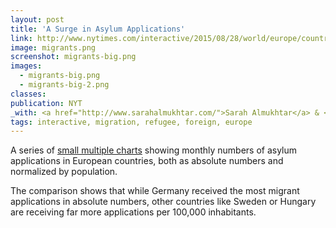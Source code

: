 ```yaml
---
layout: post
title: 'A Surge in Asylum Applications'
link: http://www.nytimes.com/interactive/2015/08/28/world/europe/countries-under-strain-from-european-migration-crisis.html#charts
image: migrants.png
screenshot: migrants-big.png
images:
  - migrants-big.png
  - migrants-big-2.png
classes:
publication: NYT
_with: <a href="http://www.sarahalmukhtar.com/">Sarah Almukhtar</a> & <a href="https://twitter.com/haeyoun">Heayoun Park</a>
tags: interactive, migration, refugee, foreign, europe
---
```


A series of [small multiple charts](http://www.nytimes.com/interactive/2015/08/28/world/europe/countries-under-strain-from-european-migration-crisis.html#charts) showing monthly numbers of asylum applications in European countries, both as absolute numbers and normalized by population.

The comparison shows that while Germany received the most migrant applications in absolute numbers, other countries like Sweden or Hungary are receiving far more applications per 100,000 inhabitants.

